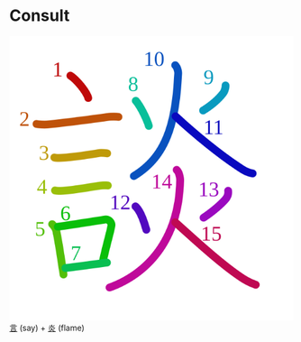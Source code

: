 # Consult
![8ac7](Kanji/kanji-colorize/8ac7.svg)
[言](Kanji/kanji-dict/言.md) (say) + [炎](Kanji/kanji-dict/炎.md) (flame) 